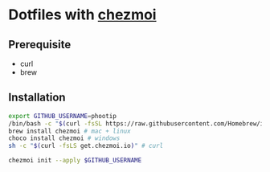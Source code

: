 # Dotfiles with [chezmoi](https://www.chezmoi.io/)

## Prerequisite

- curl
- brew

## Installation

```bash
export GITHUB_USERNAME=phootip
/bin/bash -c "$(curl -fsSL https://raw.githubusercontent.com/Homebrew/install/HEAD/install.sh)"
brew install chezmoi # mac + linux
choco install chezmoi # windows
sh -c "$(curl -fsLS get.chezmoi.io)" # curl

chezmoi init --apply $GITHUB_USERNAME
```
